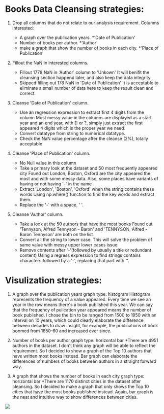 # Books Data Cleansing strategies:

1. Drop all columns that do not relate to our analysis requirement.
	Columns interested:
	- A graph over the publication years. *'Date of Publication'
	- Number of books per author. *'Author'
	- make a graph that show the number of books in each city. *'Place of Publication'

2. Fillout the NaN in interested columns.
	- Fillout 1778 NaN in 'Author' column to 'Unkown' 
	It will benifit the cleansing section happend later, and also keep the data integrity. 
	- Skipped filling out 178 NaN in 'Date of Publication' 
	It is acceptable to eliminate a small number of data here to keep the result clean and correct.

3. Cleanse 'Date of Publication' column.
	- Use an regression expression to extract first 4 digits from the column
	Most messy value in the columns are displayed as a start year and an end year, with [] or ?, simply just extract the first appeared 4 digits which is the proper year we need.
	- Convert datatype from string to numerical datatype.
	- Check the NaN value percentage after the cleanse (2%), totally acceptable

4. Cleanse 'Place of Publication' column.
	- No Null value in this column
	- Take a primary look at the dataset and 50 most frequently appeared city
	Found out London, Boston, Oxford are the city appeared the most and with some messy data.
	Also, some places have variants of having or not having '-' in the name
	- Extract 'London', 'Boston', 'Oxford' when the string contains these words
	Using np.where() function to find the key words and extract them.
	- Replace the '-' with a space, ' '.

5. Cleanse 'Author' column.
	- Take a look at the 50 authors that have the most books
	Found out 'Tennyson, Alfred Tennyson - Baron' and 'TENNYSON, Alfred - Baron Tennyson' are both on the list
	- Convert all the string to lower case. 
	This will solve the problem of same value with messy upper lower cases issue 
	- Remove contents after '-'(followed by usually a title or redundant content)
	Using a regress expression to find strings contains characters followed by a '-', replacing that part with ''. 

# Visulization strategies:

1. A graph over the publication years
	graph type: histogram
	Histogram represents the frequency of a value appeared. Every time we see an year in the row means there's a book published this year. We can say that the frequency of pulication year appeared means the number of book published. 
	I chose the bin to be ranged from 1500 to 1950 with an interval on 10 years, which could clearly elaborate the difference between decades to draw insight, for example, the publications of book boomed from 1850-60 and increased ever since.
2. Number of books per author
	graph type: horizontal bar
	*There are 4951 authors in the dataset. I don't think any graph will be able to reflect the requirement. So I decided to show a graph of the Top 10 authors that have written most books instead.
	Bar graph can elaborate the differences of numbers of books between authors in a straight forward way.

3. A graph that shows the number of books in each city
	graph type: horizontal bar
	*There are 1170 distinct cities in the dataset after cleansing. So I decided to make a graph that only shows the Top 10 cities that have the most books published instead.
	Again, bar graph is the neat and intuitive way to show differences between cities.

![](https://github.com/skip2mylo/junec-portfolio/blob/2e660decc08f0b61a9ad88aaee8b45788299cf64/images/Books%20published%20over%20years.png)
